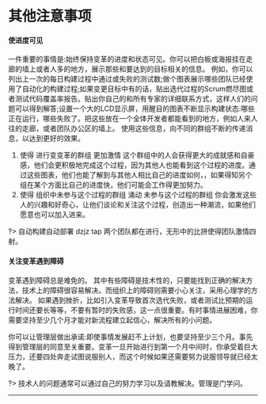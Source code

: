 # 其他注意事项


#### 使进度可见 

一件重要的事情是:始终保持变革的进度和状态可见。你可以把白板或海报挂在走廊的墙上或者人多的地方，展示那些和要达到的目标相关的信息。
例如，你可以列出上一次的每日构建过程中通过或失败的测试数;做个图表展示哪些团队已经使用了自动化的构建过程;如果变更目标中有的话，贴出选代过程的Scrum燃尽图或者测试代码覆盖率报告。贴出你自己的和所有专家的详细联系方式，这样人们的问题可以得到解答;设置一个大的LCD显示屏，用醒目的图表不断显示构建状态:哪些正在运行，哪些失败了。把这些放在一个全体开发者都能看到的地方，例如人来人往的走廊，或者团队办公区的墙上。
使用这些信息，向不同的群组不断的传递消息，以达到更好的效果。

1. 使得 进行变变革的群组 更加激情
这个群组中的人会获得更大的成就感和自豪感，他们会更积极地完成这个过程，因为其他人也能看到这个过程的进度。通过这些图表，他们也能了解到与其他人相比自己的进度如何，，如果得知另个组在某个方面比自己的进度快，他们可能会工作得更加努力。
2. 使得 组织中未参与这个过程的群组 涌动
未参与这个过程的群组 你会激发这些人的兴趣和好奇心，让他们谈论和关注这个过程，创造出一种潮流，如果他们愿意也可以加入进来。

?> 自动构建自动部署 dzjz tap 两个团队都在进行，无形中的比拼使得团队激情四射。


#### 关注变革遇到障碍 

变革遇到障碍总是难免的。
其中有些障碍是技术性的，只要能找到正确的解决方法，技术上的障碍很容易解决。而组织上的障碍则需要小心关注，采用心理学的方法解决。
如果遇到挫折，比如引入变革导致首次选代失败，或者测试比预期的运行时间还要长等等，不要有暂时的失败感，这一点很重要。有时事情进展困难，你需要坚持至少几个月才能对新流程建立起信心，解决所有的小问题。

你可以让管理层做出承诺:即使事情发展赶不上计划，也要坚持至少三个月。事先得到管理层的同意至关重要。变革一旦开始进行到第一个月中间时，你承受着巨大压力，还要四处奔走试图说服别人，而这个时候如果还需要努力说服领导就已经太晚了。

?> 技术人的问题通常可以通过自己的努力学习以及请教解决。管理是门学问。

* * * 
